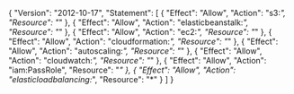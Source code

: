 {
  "Version": "2012-10-17",
  "Statement": [
    {
      "Effect": "Allow",
      "Action": "s3:*",
      "Resource": "*"
    },
    {
      "Effect": "Allow",
      "Action": "elasticbeanstalk:*",
      "Resource": "*"
    },
    {
      "Effect": "Allow",
      "Action": "ec2:*",
      "Resource": "*"
    },
    {
      "Effect": "Allow",
      "Action": "cloudformation:*",
      "Resource": "*"
    },
    {
      "Effect": "Allow",
      "Action": "autoscaling:*",
      "Resource": "*"
    },
    {
      "Effect": "Allow",
      "Action": "cloudwatch:*",
      "Resource": "*"
    },
    {
      "Effect": "Allow",
      "Action": "iam:PassRole",
      "Resource": "*"
    },
{
      "Effect": "Allow",
      "Action": "elasticloadbalancing:*",
      "Resource": "*"
    }
  ]
}